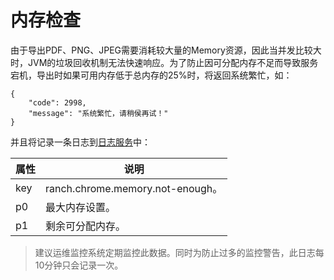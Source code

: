 # 内存检查

由于导出PDF、PNG、JPEG需要消耗较大量的Memory资源，因此当并发比较大时，JVM的垃圾回收机制无法快速响应。为了防止因可分配内存不足而导致服务宕机，导出时如果可用内存低于总内存的25%时，将返回系统繁忙，如：
```
{
    "code": 2998,
    "message": "系统繁忙，请稍侯再试！"
}
```
并且将记录一条日志到[日志服务](../../ranch-base/doc/logger.md)中：

|属性|说明|
|---|---|
|key|ranch.chrome.memory.not-enough。|
|p0|最大内存设置。|
|p1|剩余可分配内存。|

> 建议运维监控系统定期监控此数据。同时为防止过多的监控警告，此日志每10分钟只会记录一次。
